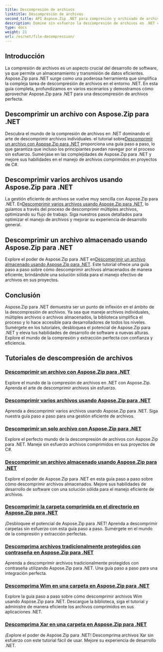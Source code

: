 ```yaml
---
title: Descompresión de archivos
linktitle: Descompresión de archivos
second_title: API Aspose.Zip .NET para compresión y archivado de archivos
description: Domine sin esfuerzo la descompresión de archivos en .NET con los tutoriales de Aspose.Zip para .NET. Aprenda a manejar archivos comprimidos de manera eficiente con guías paso a paso.
type: docs
weight: 21
url: /es/net/file-decompression/
---
```



## Introducción

La compresión de archivos es un aspecto crucial del desarrollo de software, ya que permite un almacenamiento y transmisión de datos eficientes. Aspose.Zip para .NET surge como una poderosa herramienta que simplifica la compleja tarea de descompresión de archivos en el entorno .NET. En esta guía completa, profundizamos en varios escenarios y demostramos cómo aprovechar Aspose.Zip para .NET para una descompresión de archivos perfecta.

## Descomprimir un archivo con Aspose.Zip para .NET

Descubra el mundo de la compresión de archivos en .NET dominando el arte de descomprimir archivos individuales. el tutorial sobre[Descomprimir un archivo con Aspose.Zip para .NET](./decompress-file/) proporciona una guía paso a paso, lo que garantiza que incluso los principiantes puedan navegar por el proceso sin esfuerzo. Sumérjase en las complejidades de Aspose.Zip para .NET y mejore sus habilidades en el manejo de archivos comprimidos en proyectos de C#.

## Descomprimir varios archivos usando Aspose.Zip para .NET

 La gestión eficiente de archivos se vuelve muy sencilla con Aspose.Zip para .NET. En[Descomprimir varios archivos usando Aspose.Zip para .NET](./decompress-multiple-files/), lo guiamos a través del proceso de descomprimir múltiples archivos, optimizando su flujo de trabajo. Siga nuestros pasos detallados para optimizar el manejo de archivos y mejorar su experiencia de desarrollo general.

## Descomprimir un archivo almacenado usando Aspose.Zip para .NET

 Explore el poder de Aspose.Zip para .NET en[Descomprimir un archivo almacenado usando Aspose.Zip para .NET](./decompress-stored-file/). Este tutorial ofrece una guía paso a paso sobre cómo descomprimir archivos almacenados de manera eficiente, brindándole una solución sólida para el manejo efectivo de archivos en sus proyectos.

## Conclusión

Aspose.Zip para .NET demuestra ser un punto de inflexión en el ámbito de la descompresión de archivos. Ya sea que maneje archivos individuales, múltiples archivos o archivos almacenados, la biblioteca simplifica el proceso y lo hace accesible para desarrolladores de todos los niveles. Sumérgete en los tutoriales, desbloquea el potencial de Aspose.Zip para .NET y eleva tus habilidades de desarrollo de software a nuevas alturas. Explore el mundo de la compresión y extracción perfecta con confianza y eficiencia.
## Tutoriales de descompresión de archivos
### [Descomprimir un archivo con Aspose.Zip para .NET](./decompress-file/)
Explore el mundo de la compresión de archivos en .NET con Aspose.Zip. Aprenda el arte de descomprimir archivos sin esfuerzo.
### [Descomprimir varios archivos usando Aspose.Zip para .NET](./decompress-multiple-files/)
Aprenda a descomprimir varios archivos usando Aspose.Zip para .NET. Siga nuestra guía paso a paso para una gestión eficiente de archivos.
### [Descomprimir un solo archivo con Aspose.Zip para .NET](./decompress-single-file/)
Explore el perfecto mundo de la descompresión de archivos con Aspose.Zip para .NET. Maneje sin esfuerzo archivos comprimidos en sus proyectos de C#.
### [Descomprimir un archivo almacenado usando Aspose.Zip para .NET](./decompress-stored-file/)
Explore el poder de Aspose.Zip para .NET en esta guía paso a paso sobre cómo descomprimir archivos almacenados. Mejore sus habilidades de desarrollo de software con una solución sólida para el manejo eficiente de archivos.
### [Descomprimir la carpeta comprimida en el directorio en Aspose.Zip para .NET](./decompress-compressed-folder-directory/)
¡Desbloquee el potencial de Aspose.Zip para .NET! Aprenda a descomprimir carpetas sin esfuerzo con esta guía paso a paso. Sumérgete en el mundo de la compresión y extracción perfectas.
### [Descomprima archivos tradicionalmente protegidos con contraseña en Aspose.Zip para .NET](./decompress-traditionally-password-protected-file/)
Aprenda a descomprimir archivos tradicionalmente protegidos con contraseña utilizando Aspose.Zip para .NET. Una guía paso a paso para una integración perfecta.
### [Descomprima Wim en una carpeta en Aspose.Zip para .NET](./decompress-wim-folder/)
Explore la guía paso a paso sobre cómo descomprimir archivos Wim usando Aspose.Zip para .NET. Descargue la biblioteca, siga el tutorial y administre de manera eficiente los archivos comprimidos en sus aplicaciones .NET.
### [Descomprima Xar en una carpeta en Aspose.Zip para .NET](./decompress-xar-folder/)
¡Explore el poder de Aspose.Zip para .NET! Descomprima archivos Xar sin esfuerzo con este tutorial fácil de usar. Mejore su experiencia de desarrollo .NET.